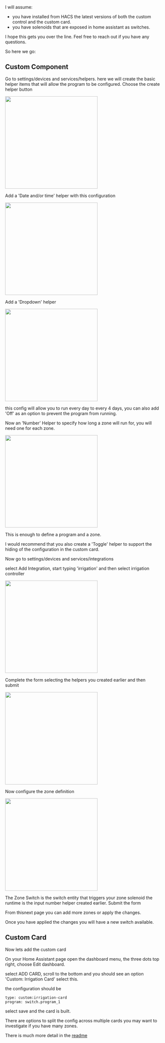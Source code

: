 I will assume:
- you have installed from HACS the latest versions of both the custom control and the custom card.
- you have solenoids that are exposed in home assistant as switches.


I hope this gets you over the line. Feel free to reach out if you have any questions.

So here we go:
## Custom Component
Go to settings/devices and services/helpers. here we will create the basic helper items that will allow the program to be configured. Choose the create helper button

<img src="createhelper.png" width="300">

Add a 'Date and/or time' helper with this configuration

<img src="createdatetime.png" width="300">

Add a 'Dropdown' helper

<img src="createdropdown.png" width="300">

this config will allow you to run every day to every 4 days, you can also add 'Off' as an option to prevent the program from running.

Now an 'Number' Helper to specify how long a zone will run for, you will need one for each zone.

<img src="createnumber.png" width="300">

This is enough to define a program and a zone.

I would recommend that you also create a 'Toggle' helper to support the hiding of the configuration in the custom card.

Now go to settings/devices and services/integrations

select Add Integration, start typing 'irrigation' and then select irrigation controller

<img src="selectbrand.png" width="300">

Complete the form selecting the helpers you created earlier and then submit

<img src="programdata.png" width="300">

Now configure the zone definition

<img src="zone.png" width="300">

The Zone Switch is the switch entity that triggers your zone solenoid
the runtime is the input number helper created earlier. Submit the form

From thisnext page you can add more zones or apply the changes. 

Once you have applied the changes you will have a new switch available.

## Custom Card

Now lets add the custom card

On your Home Assistant page open the dashboard menu, the three dots top right, choose Edit dashboard.

select ADD CARD, scroll to the bottom and you should see an option 'Custom: Irrigation Card' select this.

the configuration should be
```
type: custom:irrigation-card
program: switch.program_1
```
select save and the card is built.

There are options to split the config across multiple cards you may want to investigate if you have many zones. 

There is much more detail in the [readme](https://github.com/petergridge/Irrigation-Card)
